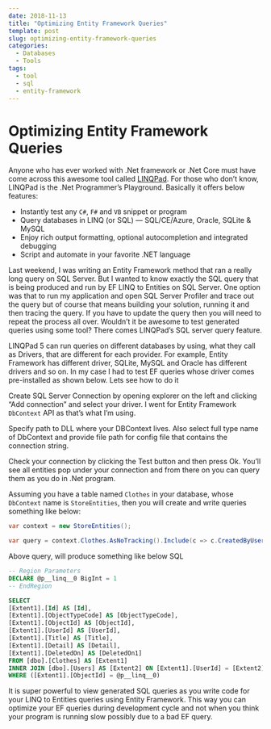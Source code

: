 ```yaml
---
date: 2018-11-13
title: "Optimizing Entity Framework Queries"
template: post
slug: optimizing-entity-framework-queries
categories:
  - Databases
  - Tools
tags:
  - tool
  - sql
  - entity-framework
---
```


# Optimizing Entity Framework Queries

Anyone who has ever worked with .Net framework or .Net Core must have come across this awesome tool called [LINQPad](https://www.linqpad.net/). For those who don’t know, LINQPad is the .Net Programmer’s Playground. Basically it offers below features:

- Instantly test any `C#`, `F#` and `VB` snippet or program
- Query databases in LINQ (or SQL) — SQL/CE/Azure, Oracle, SQLite & MySQL
- Enjoy rich output formatting, optional autocompletion and integrated debugging
- Script and automate in your favorite .NET language

Last weekend, I was writing an Entity Framework method that ran a really long query on SQL Server. But I wanted to know exactly the SQL query that is being produced and run by EF LINQ to Entities on SQL Server. One option was that to run my application and open SQL Server Profiler and trace out the query but of course that means building your solution, running it and then tracing the query. If you have to update the query then you will need to repeat the process all over. Wouldn’t it be awesome to test generated queries using some tool? There comes LINQPad’s SQL server query feature.

LINQPad 5 can run queries on different databases by using, what they call as Drivers, that are different for each provider. For example, Entity Framework has different driver, SQLite, MySQL and Oracle has different drivers and so on. In my case I had to test EF queries whose driver comes pre-installed as shown below. Lets see how to do it

Create SQL Server Connection by opening explorer on the left and clicking “Add connection” and select your driver. I went for Entity Framework `DbContext` API as that’s what I’m using.

Specify path to DLL where your DBContext lives. Also select full type name of DbContext and provide file path for config file that contains the connection string.

Check your connection by clicking the Test button and then press Ok. You’ll see all entities pop under your connection and from there on you can query them as you do in .Net program.

Assuming you have a table named `Clothes` in your database, whose `DbContext` name is `StoreEntities`, then you will create and write queries something like below:

```csharp
var context = new StoreEntities();

var query = context.Clothes.AsNoTracking().Include(c => c.CreatedByUser).Where(c=>c.ObjectTypeCode == 1).ToList();
```

Above query, will produce something like below SQL

```sql
-- Region Parameters
DECLARE @p__linq__0 BigInt = 1
-- EndRegion

SELECT
[Extent1].[Id] AS [Id],
[Extent1].[ObjectTypeCode] AS [ObjectTypeCode],
[Extent1].[ObjectId] AS [ObjectId],
[Extent1].[UserId] AS [UserId],
[Extent1].[Title] AS [Title],
[Extent1].[Detail] AS [Detail],
[Extent1].[DeletedOn] AS [DeletedOn1]
FROM [dbo].[Clothes] AS [Extent1]
INNER JOIN [dbo].[Users] AS [Extent2] ON [Extent1].[UserId] = [Extent2].[Id]
WHERE ([Extent1].[ObjectId] = @p__linq__0)
```

It is super powerful to view generated SQL queries as you write code for your LINQ to Entities queries using Entity Framework. This way you can optimize your EF queries during development cycle and not when you think your program is running slow possibly due to a bad EF query.
